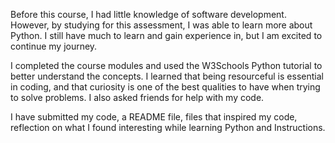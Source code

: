Before this course, I had little knowledge of software development. However, by studying for this assessment, I was able to learn more about Python. I still have much to learn and gain experience in, but I am excited to continue my journey.

I completed the course modules and used the W3Schools Python tutorial to better understand the concepts. I learned that being resourceful is essential in coding, and that curiosity is one of the best qualities to have when trying to solve problems. I also asked friends for help with my code.

I have submitted my code, a README file, files that inspired my code, reflection on what I found interesting while learning Python and Instructions.
